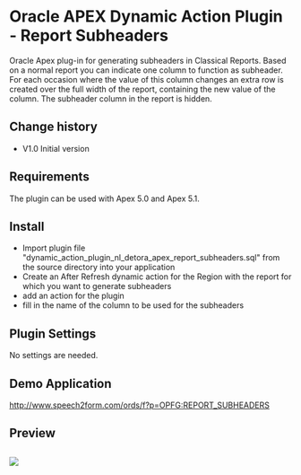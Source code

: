 # Oracle APEX Dynamic Action Plugin -  Report Subheaders
Oracle Apex plug-in for generating subheaders in Classical Reports. 
Based on a normal report you can indicate one column to function as subheader. For each occasion where the value of this column changes an extra row is created over the full width of the report, containing the new value of the column. The subheader column in the report is hidden. 

## Change history
- V1.0    Initial version

## Requirements
The plugin can be used with Apex 5.0 and Apex 5.1. 

## Install
- Import plugin file "dynamic_action_plugin_nl_detora_apex_report_subheaders.sql" from the source directory into your application
- Create an After Refresh dynamic action for the Region with the report for which you want to generate subheaders
- add an action for the plugin
- fill in the name of the column to be used for the subheaders

## Plugin Settings
No settings are needed.

## Demo Application
http://www.speech2form.com/ords/f?p=OPFG:REPORT_SUBHEADERS

## Preview
![](https://raw.githubusercontent.com/dickdral/apex_store_location/master/apex_report_subheaders_example.gif)
---
